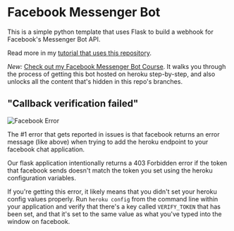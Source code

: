 # Facebook Messenger Bot
This is a simple python template that uses Flask to build a webhook for Facebook's Messenger Bot API.

Read more in my [tutorial that uses this repository](https://blog.hartleybrody.com/fb-messenger-bot/).

*New:* [Check out my Facebook Messenger Bot Course](https://facebook-messenger-bot.teachable.com/p/facebook-messenger-bot/). It walks you through the process of getting this bot hosted on heroku step-by-step, and also unlocks all the content that's hidden in this repo's branches.

## "Callback verification failed"

![Facebook Error](https://cloud.githubusercontent.com/assets/18402893/21538944/f96fcd1e-cdc7-11e6-83ee-a866190d9080.png)

The #1 error that gets reported in issues is that facebook returns an error message (like above) when trying to add the heroku endpoint to your facebook chat application.

Our flask application intentionally returns a 403 Forbidden error if the token that facebook sends doesn't match the token you set using the heroku configuration variables.

If you're getting this error, it likely means that you didn't set your heroku config values properly. Run `heroku config` from the command line within your application and verify that there's a key called `VERIFY_TOKEN` that has been set, and that it's set to the same value as what you've typed into the window on facebook.